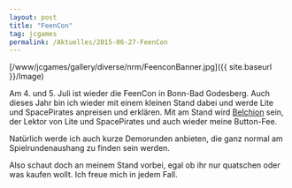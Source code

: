 ```yaml
---
layout: post
title: "FeenCon"
tag: jcgames
permalink: /Aktuelles/2015-06-27-FeenCon
---
```



[/www/jcgames/gallery/diverse/nrm/FeenconBanner.jpg]({{ site.baseurl }}/Image)

Am 4. und 5. Juli ist wieder die FeenCon in Bonn-Bad Godesberg. Auch dieses Jahr bin ich wieder mit einem kleinen Stand dabei und werde Lite und SpacePirates anpreisen und erklären. Mit am Stand wird [Belchion](http://belchion.rsp-blogs.de/) sein, der Lektor von Lite und SpacePirates und auch wieder meine Button-Fee.

Natürlich werde ich auch kurze Demorunden anbieten, die ganz normal am Spielrundenaushang zu finden sein werden.

Also schaut doch an meinem Stand vorbei, egal ob ihr nur quatschen oder was kaufen wollt. Ich freue mich in jedem Fall.


